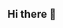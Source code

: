 ## Hi there 👋

<!--
**andressatoledo/andressatoledo** is a ✨ _special_ ✨ repository because its `README.md` (this file) appears on your GitHub profile.

[![MasterHead](https://www.google.com/url?sa=i&url=https%3A%2F%2Fwww.reddit.com%2Fr%2Fwallpapers%2Fcomments%2Fwz75j2%2Fhere_is_5_different_versions_of_the_starry_night%2F&psig=AOvVaw3cRJSwYVprb1EhnQuxvpur&ust=1723589654434000&source=images&cd=vfe&opi=89978449&ved=0CBIQjRxqFwoTCODB9PvF8IcDFQAAAAAdAAAAABAm)](https://github.com/andressatoledo)
